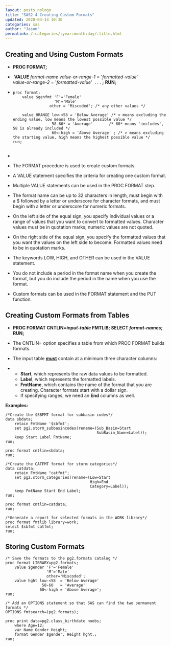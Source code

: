 ```yaml
---
layout: posts_nologo
title: "SAS2-4 Creating Custom Formats"
updated: 2020-04-14 10:30
categories: sas
author: "Jason"
permalink: /:categories/:year:month:day/:title.html
---
```

## Creating and Using Custom Formats

- **PROC FORMAT;**     

- ​	**VALUE** *format-name value-or-range-1* = '*formatted-value*'                      
  ​									    *value-or-range-2* = '*formatted-value*' 
  ​				                        . . . **;** 
  **RUN;**

- ```sas
  proc format;
      value $genfmt 'F'='Female'
                    'M'='Male'
  				  other = 'Miscoded'; /* any other values */
  
      value HRANGE low-<58 = 'Below Average' /* < means excluding the ending value, low means the lowest possible value */
                   58-60* = 'Average'       /* 60* means 'includes', 58 is already included */
                   60<-high = 'Above Average' ; /* > means excluding the starting value, high means the highest possible value */
  run;
  
  
  ```

- 

- The FORMAT procedure is used to create custom formats.
- A VALUE statement specifies the criteria for creating one custom format.
- Multiple VALUE statements can be used in the PROC FORMAT step.
- The format name can be up to 32 characters in length, must begin with a $ followed by a letter or underscore for character formats, and must begin with a letter or underscore for numeric formats.
- On the left side of the equal sign, you specify individual values or a range of values that you want to convert to formatted values. Character values must be in quotation marks; numeric values are not quoted.
- On the right side of the equal sign, you specify the formatted values that you want the values on the left side to become. Formatted values need to be in quotation marks.
- The keywords LOW, HIGH, and OTHER can be used in the VALUE statement.
- You do not include a period in the format name when you create the format, but you do include the period in the name when you use the format.
- Custom formats can be used in the FORMAT statement and the PUT function.



## Creating Custom Formats from Tables

- **PROC FORMAT CNTLIN=***input-table* **FMTLIB;**       **SELECT** *format-names***;** **RUN;**

- The CNTLIN= option specifies a table from which PROC FORMAT builds formats.

- The input table <u>**must**</u> contain at a minimum three character columns:

- - **Start**, which represents the raw data values to be formatted.
  - **Label**, which represents the formatted labels.
  - **FmtName**, which contains the name of the format that you are creating. Character formats start with a dollar sign.
  - If specifying ranges, we need an **End** columns as well.

**Examples:**

```sas
/*Create the $SBFMT format for subbasin codes*/
data sbdata;
    retain FmtName '$sbfmt';
    set pg2.storm_subbasincodes(rename=(Sub_Basin=Start 
                                        SubBasin_Name=Label));
    keep Start Label FmtName;
run;

proc format cntlin=sbdata;
run;

/*Create the CATFMT format for storm categories*/
data catdata;
    retain FmtName "catfmt";
    set pg2.storm_categories(rename=(Low=Start 
                                     High=End
                                     Category=Label));
    keep FmtName Start End Label;
run;

proc format cntlin=catdata;
run;

/*Generate a report for selected formats in the WORK library*/
proc format fmtlib library=work;
select $sbfmt catfmt;
run;
```

## Storing Custom Formats

```sas
/* Save the formats to the pg2.formats catalog */
proc format LIBRARY=pg2.formats;
    value $gender 'F'='Female'
                  'M'='Male'
                  other='Miscoded';
    value hght low-<58  = 'Below Average'
                58-60   = 'Average'
               60<-high = 'Above Average';
run;

/* Add an OPTIONS statement so that SAS can find the two permanent formats */
OPTIONS fmtsearch=(pg2.formats);

proc print data=pg2.class_birthdate noobs;
    where Age=12;
    var Name Gender Height;
    format Gender $gender. Height hght.;
run;
```

